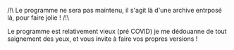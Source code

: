 /!\ Le programme ne sera pas maintenu, il s'agit là d'une archive entrposé là, pour faire jolie ! /!\

Le programme est relativement vieux (pré COVID) je me dédouanne de tout saignement des yeux, et vous invite à faire vos propres versions !
